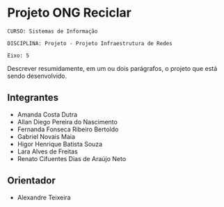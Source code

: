 # Projeto ONG Reciclar

`CURSO: Sistemas de Informação`

`DISCIPLINA: Projeto - Projeto Infraestrutura de Redes`

`Eixo: 5`

Descrever resumidamente, em um ou dois parágrafos, o projeto que está sendo desenvolvido.

## Integrantes

* Amanda Costa Dutra 
* Allan Diego Pereira do Nascimento 
* Fernanda Fonseca Ribeiro Bertoldo 
* Gabriel Novais Maia  
* Higor Henrique Batista Souza
* Lara Alves de Freitas
* Renato Cifuentes Dias de Araújo Neto 

## Orientador

* Alexandre Teixeira


